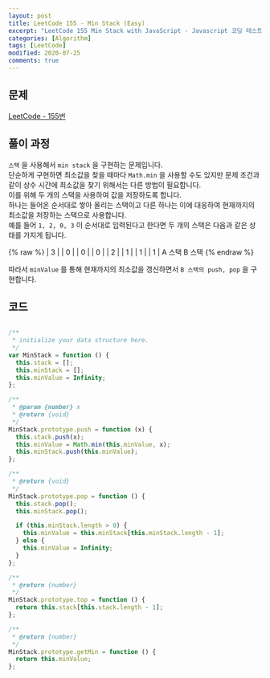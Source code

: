 ```yaml
---
layout: post
title: LeetCode 155 - Min Stack (Easy)
excerpt: "LeetCode 155 Min Stack with JavaScript - Javascript 코딩 테스트 대비"
categories: [Algorithm]
tags: [LeetCode]
modified: 2020-07-25
comments: true
---
```


## 문제
[LeetCode - 155번](https://leetcode.com/problems/min-stack/)

## 풀이 과정
`스택` 을 사용해서 `min stack` 을 구현하는 문제입니다. <br>
단순하게 구현하면 최소값을 찾을 때마다 `Math.min` 을 사용할 수도 있지만 문제 조건과 같이 상수 시간에 최소값을 찾기 위해서는 다른 방법이 필요합니다. <br>
이를 위해 두 개의 스택을 사용하여 값을 저장하도록 합니다. <br>
하나는 들어온 순서대로 쌓아 올리는 스택이고 다른 하나는 이에 대응하여 현재까지의 최소값을 저장하는 스택으로 사용합니다. <br>
예를 들어 `1, 2, 0, 3` 이 순서대로 입력된다고 한다면 두 개의 스택은 다음과 같은 상태를 가지게 됩니다. <br>

{% raw %}
    |  3  |        |  0  |
    |  0  |        |  0  |
    |  2  |        |  1  |
    |  1  |        |  1  |
     A 스택          B 스택
{% endraw %}

따라서 `minValue` 를 통해 현재까지의 최소값을 갱신하면서 `B 스택의 push, pop` 을 구현합니다. <br>

## 코드

~~~ javascript

/**
 * initialize your data structure here.
 */
var MinStack = function () {
  this.stack = [];
  this.minStack = [];
  this.minValue = Infinity;
};

/** 
 * @param {number} x
 * @return {void}
 */
MinStack.prototype.push = function (x) {
  this.stack.push(x);
  this.minValue = Math.min(this.minValue, x);
  this.minStack.push(this.minValue);
};

/**
 * @return {void}
 */
MinStack.prototype.pop = function () {
  this.stack.pop();
  this.minStack.pop();

  if (this.minStack.length > 0) {
    this.minValue = this.minStack[this.minStack.length - 1];
  } else {
    this.minValue = Infinity;
  }
};

/**
 * @return {number}
 */
MinStack.prototype.top = function () {
  return this.stack[this.stack.length - 1];
};

/**
 * @return {number}
 */
MinStack.prototype.getMin = function () {
  return this.minValue;
};

~~~
